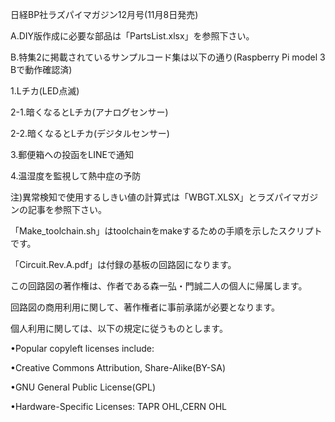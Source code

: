 日経BP社ラズパイマガジン12月号(11月8日発売)

A.DIY版作成に必要な部品は「PartsList.xlsx」を参照下さい。

B.特集2に掲載されているサンプルコード集は以下の通り(Raspberry Pi model 3 Bで動作確認済)

1.Lチカ(LED点滅)

2-1.暗くなるとLチカ(アナログセンサー)

2-2.暗くなるとLチカ(デジタルセンサー)

3.郵便箱への投函をLINEで通知

4.温湿度を監視して熱中症の予防

注)異常検知で使用するしきい値の計算式は「WBGT.XLSX」とラズパイマガジンの記事を参照下さい。

「Make_toolchain.sh」はtoolchainをmakeするための手順を示したスクリプトです。

「Circuit.Rev.A.pdf」は付録の基板の回路図になります。

この回路図の著作権は、作者である森一弘・門誠二人の個人に帰属します。

回路図の商用利用に関して、著作権者に事前承諾が必要となります。

個人利用に関しては、以下の規定に従うものとします。

•Popular copyleft licenses include:

•Creative Commons Attribution, Share-Alike(BY-SA)

•GNU General Public License(GPL)

•Hardware-Specific Licenses: TAPR OHL,CERN OHL
